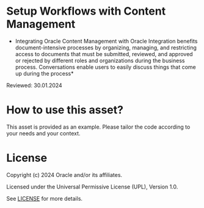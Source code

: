 # Setup Workflows with Content Management
 
* Integrating Oracle Content Management with Oracle Integration benefits document-intensive processes by organizing, managing, and restricting access to documents that must be submitted, reviewed, and approved or rejected by different roles and organizations during the business process. Conversations enable users to easily discuss things that come up during the process*
 
Reviewed: 30.01.2024

# How to use this asset?
 
This asset is provided as an example. Please tailor the code according to your needs and your context.
 
# License

Copyright (c) 2024 Oracle and/or its affiliates.

Licensed under the Universal Permissive License (UPL), Version 1.0.

See [LICENSE](https://github.com/oracle-devrel/technology-engineering/blob/main/LICENSE) for more details.
